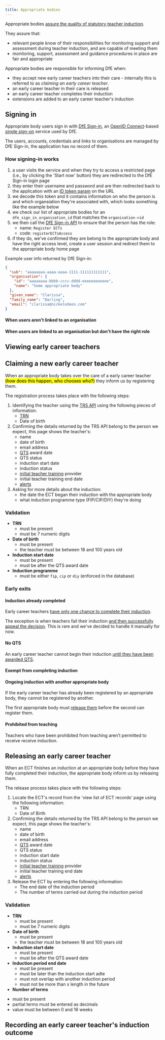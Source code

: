 ```yaml
---
title: Appropriate bodies
---
```


Appropriate bodies [assure the quality of statutory teacher induction](https://www.gov.uk/government/publications/statutory-teacher-induction-appropriate-bodies/find-an-appropriate-body#role-of-appropriate-bodies).

They assure that:

* relevant people know of their responsibilities for monitoring support and assessment during teacher induction, and are capable of meeting them
* monitoring, support, assessment and guidance procedures in place are fair and appropriate

Appropriate bodies are responsible for informing DfE when:

* they accept new early career teachers into their care - internally this is referred to as _claiming an early career teacher_.
* an early career teacher in their care is released
* an early career teacher completes their induction
* extensions are added to an early career teacher's induction

## Signing in

Appropriate body users sign in with [DfE Sign-in](https://services.signin.education.gov.uk/), an [OpenID Connect](https://openid.net/developers/how-connect-works/)-based [single sign-on](https://en.wikipedia.org/wiki/Single_sign-on) service used by DfE.

The users, accounts, credentials and links to organisations are managed by DfE Sign-in, the application has no record of them.

### How signing-in works

1. a user visits the service and when they try to access a restricted page (i.e., by clicking the 'Start now' button) they are redirected to the DfE Sign-in login page
2. they enter their username and password and are then redirected back to the application with an [ID token param](https://jwt.io/) on the URL
3. we decode this token and it contains information on who the person is and which organsiation they're associated with, which looks something like the example below
4. we check our list of appropriate bodies for an `dfe_sign_in_organisation_id` that matches the `organisation->id`
5. we then call the [DfE Sign-in API](https://github.com/DFE-Digital/login.dfe.public-api?tab=readme-ov-file#get-roles-for-service) to ensure that the person has the role:
    * name: `Register ECTs`
    * code: `registerECTsAccess`
6. if they do, we've confirmed they are belong to the appropriate body and have the right access level, create a user session and redirect them to the appropriate body home page

Example user info returned by DfE Sign-in:

```json
{
  "sub": "aaaaaaaa-aaaa-aaaa-1111-111111111111",
  "organisation": {
    "id": "aaaaaaaa-bbbb-cccc-dddd-eeeeeeeeeeee",
    "name": "Some appropriate body"
  },
  "given_name": "Clarissa",
  "family_name": "Darling",
  "email": "clarissa@nickelodeon.com"
}
```

#### When users aren't linked to an organisation
#### When users are linked to an organisation but don't have the right role


## Viewing early career teachers

## Claiming a new early career teacher

When an appropriate body takes over the care of a early career teacher <mark>(how does this happen, who chooses who?)</mark> they inform us by registering them.

The registration process takes place with the following steps:

1. Identifying the teacher using the [TRS API](https://preprod.teacher-qualifications-api.education.gov.uk/swagger/index.html) using the following pieces of information:
    * [TRN](https://www.gov.uk/guidance/teacher-reference-number-trn)
    * Date of birth
2. Confirming the details returned by the TRS API belong to the person we expect, this page shows the teacher's:
    * name
    * date of birth
    * email address
    * [QTS](https://www.gov.uk/guidance/qualified-teacher-status-qts) award date
    * QTS status
    * induction start date
    * induction status
    * [initial teacher training](https://www.gov.uk/government/collections/initial-teacher-training) provider
    * initial teacher training end date
    * [alerts](https://www.gov.uk/government/collections/teacher-misconduct)
3. Asking for more details about the induction:
    * the date the ECT began their induction with the appropriate body
    * what induction programme type (FIP/CIP/DIY) they're doing

### Validation

* **TRN**
  - must be present
  - must be 7 numeric digits
* **Date of birth**
  - must be present
  - the teacher must be between 18 and 100 years old
* **Induction start date**
  - must be present
  - must be after the QTS award date
* **Induction programme**
  - must be either `fip`, `cip` or `diy` (enforced in the database)

### Early exits

#### Induction already completed

Early career teachers [have only one chance to complete their induction](https://ecf-service-manual.education.gov.uk/policy/induction-for-early-career-teachers/#para-1-13).

The exception is when teachers fail their induction [and then successfully appeal the decision](https://ecf-service-manual.education.gov.uk/policy/induction-for-early-career-teachers/#para-4-9). This is rare and we've decided to handle it manually for now.

#### No QTS

An early career teacher cannot begin their induction [until they have been awarded QTS](https://ecf-service-manual.education.gov.uk/policy/induction-for-early-career-teachers/#para-2-10).

#### Exempt from completing induction

#### Ongoing induction with another appropriate body

If the early career teacher has already been registered by an appropriate body, they cannot be registered by another.

The first appropriate body must [release them](#releasing-an-early-career-teacher) before the second can register them.

#### Prohibited from teaching

Teachers who have been prohibited from teaching aren't permitted to receive receive induction.

## Releasing an early career teacher

When an ECT finishes an induction at an appropriate body before they have fully completed their induction, the appropriate body inform us by releasing them.

The release process takes place with the following steps:

1. Locate the ECT's record from the 'view list of ECT records' page using the following information:
    * TRN
    * Date of Birth
2. Confirming the details returned by the TRS API belong to the person we expect, this page shows the teacher's:
    * name
    * date of birth
    * email address
    * [QTS](https://www.gov.uk/guidance/qualified-teacher-status-qts) award date
    * QTS status
    * induction start date
    * induction status
    * [initial teacher training](https://www.gov.uk/government/collections/initial-teacher-training) provider
    * initial teacher training end date
    * [alerts](https://www.gov.uk/government/collections/teacher-misconduct)
3. Release the ECT by entering the following information:
    * The end date of the induction period
    * The number of terms carried out during the induction period

### Validation

* **TRN**
  - must be present
  - must be 7 numeric digits
* **Date of birth**
  - must be present
  - the teacher must be between 18 and 100 years old
* **Induction start date**
  - must be present
  - must be after the QTS award date
* **Induction period end date**
  - must be present
  - must be later than the induction start adte
  - must not overlap with another induction period
  - must not be more than x length in the future
 * **Number of terms**
  - must be present
  - partial terms must be entered as decimals
  - value must be between 0 and 16 weeks
    
## Recording an early career teacher's induction outcome
